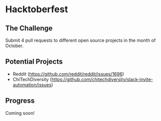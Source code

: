 # Hacktoberfest

## The Challenge
Submit 4 pull requests to different open source projects in the month of October.

## Potential Projects
- Reddit (https://github.com/reddit/reddit/issues/1696)
- ChiTechDiversity (https://github.com/chitechdiversity/slack-invite-automation/issues)

## Progress
Coming soon!
